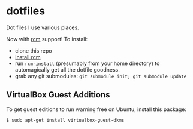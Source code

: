 dotfiles
========

Dot files I use various places.

Now with [rcm](http://thoughtbot.github.io/rcm/) support! To install:

  - clone this repo
  - [install rcm](https://github.com/thoughtbot/rcm#installation)
  - run `rcm-install` (presumably from your home directory) to automagically get all the dotfile goodness.
  - grab any git submodules: `git submodule init; git submodule update`

## VirtualBox Guest Additions

To get guest editions to run warning free on Ubuntu, install this package:

```
$ sudo apt-get install virtualbox-guest-dkms
```
